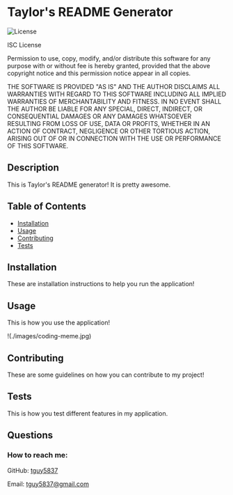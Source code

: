 # Taylor's README Generator
![License](https://img.shields.io/badge/License-ISC-green)

ISC License
      
Permission to use, copy, modify, and/or distribute this software for any
purpose with or without fee is hereby granted, provided that the above
copyright notice and this permission notice appear in all copies.
      
THE SOFTWARE IS PROVIDED "AS IS" AND THE AUTHOR DISCLAIMS ALL WARRANTIES WITH
REGARD TO THIS SOFTWARE INCLUDING ALL IMPLIED WARRANTIES OF MERCHANTABILITY
AND FITNESS. IN NO EVENT SHALL THE AUTHOR BE LIABLE FOR ANY SPECIAL, DIRECT,
INDIRECT, OR CONSEQUENTIAL DAMAGES OR ANY DAMAGES WHATSOEVER RESULTING FROM
LOSS OF USE, DATA OR PROFITS, WHETHER IN AN ACTION OF CONTRACT, NEGLIGENCE OR
OTHER TORTIOUS ACTION, ARISING OUT OF OR IN CONNECTION WITH THE USE OR
PERFORMANCE OF THIS SOFTWARE.

## Description

This is Taylor's README generator! It is pretty awesome.

## Table of Contents
* [Installation](#Installation)
* [Usage](#Usage)
* [Contributing](#Contributing)
* [Tests](#Tests)


## Installation
    
These are installation instructions to help you run the application!

## Usage
    
This is how you use the application!

!(./images/coding-meme.jpg)

## Contributing
    
These are some guidelines on how you can contribute to my project!

## Tests
    
This is how you test different features in my application.

## Questions
    
### How to reach me:

GitHub: [tguy5837](https://github.com/tguy5837)

Email: [tguy5837@gmail.com](mailto:tguy5837@gmail.com)

